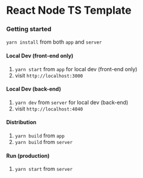 # React Node TS Template

### Getting started

`yarn install` from both `app` and `server`

#### Local Dev (front-end only)

1. `yarn start` from `app` for local dev (front-end only)
2. visit `http://localhost:3000`

#### Local Dev (back-end)

1. `yarn dev` from `server` for local dev (back-end)
2. visit `http://localhost:4040`

#### Distribution

1. `yarn build` from `app`
2. `yarn build` from `server`

#### Run (production)

1. `yarn start` from `server`
